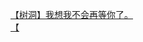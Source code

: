 [【树洞】我想我不会再等你了。](http://tieba.baidu.com/p/4033890873?see_lz=1&pn=)   
[【](http://tieba.baidu.com/p/4033310123?see_lz=1&pn=)   

